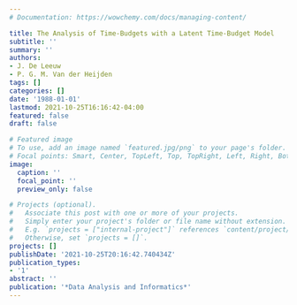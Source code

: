 ```yaml
---
# Documentation: https://wowchemy.com/docs/managing-content/

title: The Analysis of Time-Budgets with a Latent Time-Budget Model
subtitle: ''
summary: ''
authors:
- J. De Leeuw
- P. G. M. Van der Heijden
tags: []
categories: []
date: '1988-01-01'
lastmod: 2021-10-25T16:16:42-04:00
featured: false
draft: false

# Featured image
# To use, add an image named `featured.jpg/png` to your page's folder.
# Focal points: Smart, Center, TopLeft, Top, TopRight, Left, Right, BottomLeft, Bottom, BottomRight.
image:
  caption: ''
  focal_point: ''
  preview_only: false

# Projects (optional).
#   Associate this post with one or more of your projects.
#   Simply enter your project's folder or file name without extension.
#   E.g. `projects = ["internal-project"]` references `content/project/deep-learning/index.md`.
#   Otherwise, set `projects = []`.
projects: []
publishDate: '2021-10-25T20:16:42.740434Z'
publication_types:
- '1'
abstract: ''
publication: '*Data Analysis and Informatics*'
---
```

